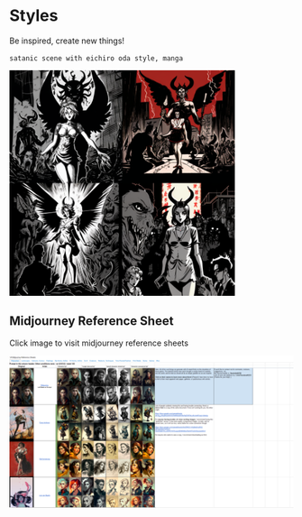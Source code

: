 # Styles

Be inspired, create new things!

```
satanic scene with eichiro oda style, manga
```
<img src="./assets/styles/eichiro-oda-style.png"  alt="Eichiro Oda" style="height: 400px;"/>

## Midjourney Reference Sheet

<p>Click image to visit midjourney reference sheets</p>
<a  href="https://docs.google.com/spreadsheets/d/e/2PACX-1vQqNa2muRV2-MPApX202n7xWSuT-TQv3ZQpS17u_xZVFEYICTtuupy22D0iRdQxdTwrI4YFzZv533ys/pubhtml" target="_blank">
  <img src="./assets/midjourney-reference-sheets.png" alt="Midjourney Reference Sheets"/>
</a>


<!-- BACKUP -->
<!-- <a href="./assets/midjourney-reference-sheets.htm" target="_blank">
  <img src="./assets/midjourney-reference-sheets.png" alt="Midjourney Reference Sheets"/>
</a> -->
